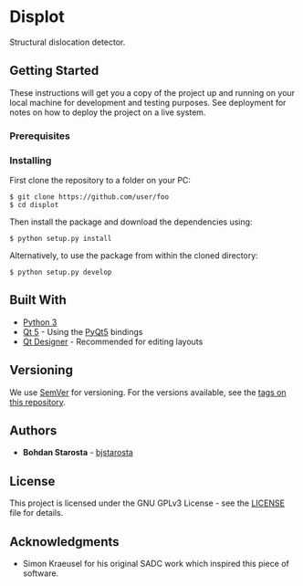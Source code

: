 # Displot

Structural dislocation detector.

## Getting Started

These instructions will get you a copy of the project up and running on your local machine for development and testing purposes. See deployment for notes on how to deploy the project on a live system.

### Prerequisites



### Installing

First clone the repository to a folder on your PC:

```
$ git clone https://github.com/user/foo  
$ cd displot
```

Then install the package and download the dependencies using:

```
$ python setup.py install
```

Alternatively, to use the package from within the cloned directory:

```
$ python setup.py develop
```

## Built With

* [Python 3](https://www.python.org/)
* [Qt 5](http://doc.qt.io/qt-5/qt5-intro.html) - Using the [PyQt5](https://pypi.org/project/PyQt5/) bindings
* [Qt Designer](http://doc.qt.io/qt-5/qtdesigner-manual.html) - Recommended for editing layouts

## Versioning

We use [SemVer](http://semver.org/) for versioning. For the versions available, see the [tags on this repository](https://github.com/your/project/tags).

## Authors

* **Bohdan Starosta** - [bjstarosta](https://github.com/bjstarosta)

## License

This project is licensed under the GNU GPLv3 License - see the [LICENSE](LICENSE) file for details.

## Acknowledgments

* Simon Kraeusel for his original SADC work which inspired this piece of software.
